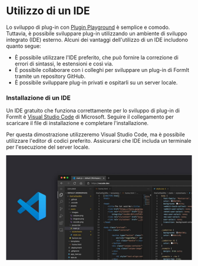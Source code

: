 # Utilizzo di un IDE

Lo sviluppo di plug-in con [Plugin Playground](../your-first-plugin/plugin-playground.md) è semplice e comodo. Tuttavia, è possibile sviluppare plug-in utilizzando un ambiente di sviluppo integrato (IDE) esterno. Alcuni dei vantaggi dell'utilizzo di un IDE includono quanto segue:&#x20;

* È possibile utilizzare l'IDE preferito, che può fornire la correzione di errori di sintassi, le estensioni e così via.
* È possibile collaborare con i colleghi per sviluppare un plug-in di FormIt tramite un repository GitHub.
* È possibile sviluppare plug-in privati e ospitarli su un server locale.

### Installazione di un IDE

Un IDE gratuito che funziona correttamente per lo sviluppo di plug-in di FormIt è [Visual Studio Code](https://code.visualstudio.com/Download) di Microsoft. Seguire il collegamento per scaricare il file di installazione e completare l'installazione.

Per questa dimostrazione utilizzeremo Visual Studio Code, ma è possibile utilizzare l'editor di codici preferito. Assicurarsi che IDE includa un terminale per l'esecuzione del server locale.

![Visual Studio Code](../../../.gitbook/assets/FCJ3c67VkAAJfiV.jpg)
